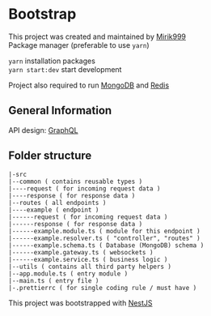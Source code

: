 # Bootstrap
This project was created and maintained by [Mirik999](https://github.com/mirik999)  
Package manager (preferable to use ```yarn```)

```yarn``` installation packages  
```yarn start:dev``` start development

Project also required to run [MongoDB](https://www.mongodb.com/)
and [Redis](https://redis.io/)

## General Information
API design: [GraphQL](https://www.apollographql.com/docs/apollo-server/)


## Folder structure
```angular2html
|-src  
|--common ( contains reusable types )
|----request ( for incoming request data )  
|----response ( for response data )  
|--routes ( all endpoints )
|----example ( endpoint )
|------request ( for incoming request data )
|------response ( for response data )
|------example.module.ts ( module for this endpoint )
|------example.resolver.ts ( "controller", "routes" )
|------example.schema.ts ( Database (MongoDB) schema )
|------example.gateway.ts ( websockets )
|------example.service.ts ( business logic )
|--utils ( contains all third party helpers )
|--app.module.ts ( entry module )
|--main.ts ( entry file )
|-.prettierrc ( for single coding rule / must have )
```

This project was bootstrapped with [NestJS](https://nestjs.com/)
